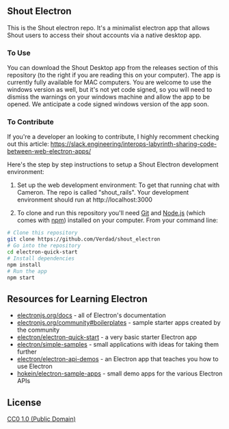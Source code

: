 ## Shout Electron
This is the Shout electron repo.  It's a minimalist electron app that allows Shout users to access their shout accounts via a native desktop app.

### To Use
You can download the Shout Desktop app from the releases section of this repository (to the right if you are reading this on your computer).  The app is currently fully available for MAC computers. You are welcome to use the windows version as well, but it's not yet code signed, so you will need to dismiss the warnings on your windows machine and allow the app to be opened.  We anticipate a code signed windows version of the app soon.

### To Contribute
If you're a developer an looking to contribute, I highly recomment checking out this article:
https://slack.engineering/interops-labyrinth-sharing-code-between-web-electron-apps/

Here's the step by step instructions to setup a Shout Electron development environment: 
1. Set up the web development environment: To get that running chat with Cameron.  The repo is called "shout_rails".  Your development environment should run at http://localhost:3000

2. To clone and run this repository you'll need [Git](https://git-scm.com) and [Node.js](https://nodejs.org/en/download/) (which comes with [npm](http://npmjs.com)) installed on your computer. From your command line:

```bash
# Clone this repository
git clone https://github.com/Verdad/shout_electron
# Go into the repository
cd electron-quick-start
# Install dependencies
npm install
# Run the app
npm start
```

## Resources for Learning Electron

- [electronjs.org/docs](https://electronjs.org/docs) - all of Electron's documentation
- [electronjs.org/community#boilerplates](https://electronjs.org/community#boilerplates) - sample starter apps created by the community
- [electron/electron-quick-start](https://github.com/electron/electron-quick-start) - a very basic starter Electron app
- [electron/simple-samples](https://github.com/electron/simple-samples) - small applications with ideas for taking them further
- [electron/electron-api-demos](https://github.com/electron/electron-api-demos) - an Electron app that teaches you how to use Electron
- [hokein/electron-sample-apps](https://github.com/hokein/electron-sample-apps) - small demo apps for the various Electron APIs

## License

[CC0 1.0 (Public Domain)](LICENSE.md)
